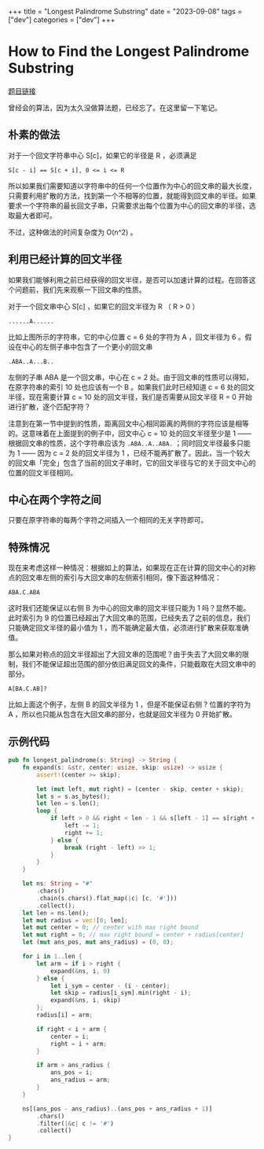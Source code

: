 +++
title = "Longest Palindrome Substring"
date = "2023-09-08"
tags = ["dev"]
categories = ["dev"]
+++

# How to Find the Longest Palindrome Substring

[题目链接](https://leetcode.cn/problems/longest-palindromic-substring/)

曾经会的算法，因为太久没做算法题，已经忘了。在这里留一下笔记。

## 朴素的做法

对于一个回文字符串中心 S[c]，如果它的半径是 R ，必须满足

```
S[c - i] == S[c + i], 0 <= i <= R
```

所以如果我们需要知道以字符串中的任何一个位置作为中心的回文串的最大长度，只需要利用扩散的方法，找到第一个不相等的位置，就能得到回文串的半径。如果要求一个字符串的最长回文子串，只需要求出每个位置为中心的回文串的半径，选取最大者即可。

不过，这种做法的时间复杂度为 O(n^2) 。

## 利用已经计算的回文半径

如果我们能够利用之前已经获得的回文半径，是否可以加速计算的过程。在回答这个问题前，我们先来观察一下回文串的性质。

对于一个回文串中心 S[c] ，如果它的回文半径为 R （ R > 0 ）

```
......A......
```

比如上图所示的字符串，它的中心位置 c = 6 处的字符为 A ，回文半径为 6 。假设在中心的左侧子串中包含了一个更小的回文串

```
.ABA..A...B..
```

左侧的子串 ABA 是一个回文串，中心在 c = 2 处。由于回文串的性质可以得知，在原字符串的索引 10 处也应该有一个 B 。如果我们此时已经知道 c = 6 处的回文半径，现在需要计算 c = 10 处的回文半径，我们是否需要从回文半径 R = 0 开始进行扩散，逐个匹配字符？

注意到在第一节中提到的性质，距离回文中心相同距离的两侧的字符应该是相等的。这意味着在上面提到的例子中，回文中心 c = 10 处的回文半径至少是 1 —— 根据回文串的性质，这个字符串应该为 `.ABA..A..ABA.` ；同时回文半径最多只能为 1 —— 因为 c = 2 处的回文半径为 1 ，已经不能再扩散了。因此，当一个较大的回文串「完全」包含了当前的回文子串时，它的回文半径与它的关于回文中心的位置的回文半径相同。

## 中心在两个字符之间

只要在原字符串的每两个字符之间插入一个相同的无关字符即可。

## 特殊情况

现在来考虑这样一种情况：根据如上的算法，如果现在正在计算的回文中心的对称点的回文串左侧的索引与大回文串的左侧索引相同，像下面这种情况：

```
ABA.C.ABA
```

这时我们还能保证以右侧 B 为中心的回文串的回文半径只能为 1 吗？显然不能。此时索引为 9 的位置已经超出了大回文串的范围，已经失去了之前的信息，我们只能确定回文半径的最小值为 1 ，而不能确定最大值，必须进行扩散来获取准确值。

那么如果对称点的回文半径超出了大回文串的范围呢？由于失去了大回文串的限制，我们不能保证超出范围的部分依旧满足回文的条件，只能截取在大回文串中的部分。

```
A[BA.C.AB]?
```

比如上面这个例子，左侧 B 的回文半径为 1 ，但是不能保证右侧 ? 位置的字符为 A ，所以也只能从包含在大回文串的部分，也就是回文半径为 0 开始扩散。

## 示例代码

```rust
pub fn longest_palindrome(s: String) -> String {
    fn expand(s: &str, center: usize, skip: usize) -> usize {
        assert!(center >= skip);

        let (mut left, mut right) = (center - skip, center + skip);
        let s = s.as_bytes();
        let len = s.len();
        loop {
            if left > 0 && right < len - 1 && s[left - 1] == s[right + 1] {
                left -= 1;
                right += 1;
            } else {
                break (right - left) >> 1;
            }
        }
    }

    let ns: String = "#"
        .chars()
        .chain(s.chars().flat_map(|c| [c, '#']))
        .collect();
    let len = ns.len();
    let mut radius = vec![0; len];
    let mut center = 0; // center with max right bound
    let mut right = 0; // max right bound = center + radius[center]
    let (mut ans_pos, mut ans_radius) = (0, 0);

    for i in 1..len {
        let arm = if i > right {
            expand(&ns, i, 0)
        } else {
            let i_sym = center - (i - center);
            let skip = radius[i_sym].min(right - i);
            expand(&ns, i, skip)
        };
        radius[i] = arm;

        if right < i + arm {
            center = i;
            right = i + arm;
        }

        if arm > ans_radius {
            ans_pos = i;
            ans_radius = arm;
        }
    }

    ns[(ans_pos - ans_radius)..(ans_pos + ans_radius + 1)]
        .chars()
        .filter(|&c| c != '#')
        .collect()
}
```

